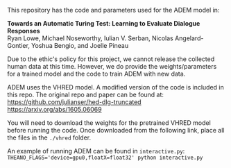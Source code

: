 This repository has the code and parameters used for the ADEM model in:

**Towards an Automatic Turing Test: Learning to Evaluate Dialogue Responses**  
Ryan Lowe, Michael Noseworthy, Iulian V. Serban, Nicolas Angelard-Gontier, Yoshua Bengio, and Joelle Pineau

Due to the ethic's policy for this project, we cannot release the collected human data at this time.
However, we do provide the weights/parameters for a trained model and the code to train ADEM with new data.

ADEM uses the VHRED model. A modified version of the code is included in this repo. The original repo and paper can be found at:  
https://github.com/julianser/hed-dlg-truncated  
https://arxiv.org/abs/1605.06069

You will need to download the weights for the pretrained VHRED model before running the code. Once downloaded from the following link, place all the files in the `./vhred` folder.

An example of running ADEM can be found in `interactive.py`:  
`THEANO_FLAGS='device=gpu0,floatX=float32' python interactive.py`
